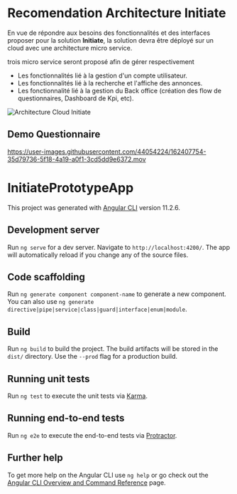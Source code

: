 # Recomendation Architecture Initiate
En vue de répondre aux besoins des fonctionnalités et des interfaces proposer pour la solution **Initiate**, la solution devra être déployé sur un cloud avec une architecture micro service.

trois micro service seront proposé afin de gérer respectivement 
* Les fonctionnalités lié à la gestion d'un compte utilisateur.
* Les fonctionnalités lié à la recherche et l'affiche des annonces.
* Les fonctionnalité lié à la gestion du Back office (création des flow de questionnaires, Dashboard de Kpi, etc).

![Architecture Cloud Initiate](https://user-images.githubusercontent.com/44054224/162403212-00e834dd-cb0d-4d48-8124-be93cc9e2ec5.png)


## Demo Questionnaire


https://user-images.githubusercontent.com/44054224/162407754-35d79736-5f18-4a19-a0f1-3cd5dd9e6372.mov






# InitiatePrototypeApp

This project was generated with [Angular CLI](https://github.com/angular/angular-cli) version 11.2.6.

## Development server

Run `ng serve` for a dev server. Navigate to `http://localhost:4200/`. The app will automatically reload if you change any of the source files.

## Code scaffolding

Run `ng generate component component-name` to generate a new component. You can also use `ng generate directive|pipe|service|class|guard|interface|enum|module`.

## Build

Run `ng build` to build the project. The build artifacts will be stored in the `dist/` directory. Use the `--prod` flag for a production build.

## Running unit tests

Run `ng test` to execute the unit tests via [Karma](https://karma-runner.github.io).

## Running end-to-end tests

Run `ng e2e` to execute the end-to-end tests via [Protractor](http://www.protractortest.org/).

## Further help

To get more help on the Angular CLI use `ng help` or go check out the [Angular CLI Overview and Command Reference](https://angular.io/cli) page.

